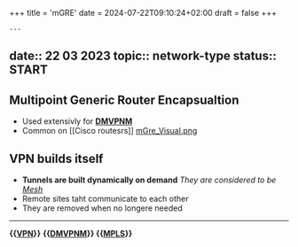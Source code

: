 +++
title = 'mGRE'
date = 2024-07-22T09:10:24+02:00
draft = false
+++

    ---
date:: 22 03 2023
topic:: network-type
status:: START
---
## Multipoint Generic Router Encapsualtion
- Used extensivly for 
	**[DMVPNM](/obisdian_ntoes/notes_obsidian/ZPythonref/DjangoFramework/Network+/Data/Data_ref/DMVPNM.md)**
- Common on [[Cisco routesrs]]
[mGre_Visual.png](/static/mGre_Visual.png)
$$ $$
## VPN builds itself
- **Tunnels are built dynamically on demand**
	*They are considered to be [Mesh](/obisdian_ntoes/notes_obsidian/ZPythonref/DjangoFramework/Network+/Ref_OSI/Mesh.md)*
- Remote sites taht communicate to each other 
- They are removed when no longere needed 


--- 

**{{[VPN](/VPN.md)}}** **{{[DMVPNM](/obisdian_ntoes/notes_obsidian/ZPythonref/DjangoFramework/Network+/Data/Data_ref/DMVPNM.md)}} {{[MPLS](/obisdian_ntoes/notes_obsidian/ZPythonref/DjangoFramework/Network+/Data/MPLS.md)}}**